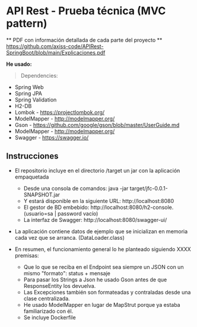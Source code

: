 # API Rest  - Prueba técnica (MVC pattern)

** PDF con información detallada de cada parte del proyecto **<br> 
https://github.com/axiss-code/APIRest-SpringBoot/blob/main/Explicaciones.pdf


**He usado:**  
> Dependencies:
* Spring Web
* Spring JPA
* Spring Validation
* H2-DB
* Lombok - https://projectlombok.org/
* ModelMapper - http://modelmapper.org/
* Gson - https://github.com/google/gson/blob/master/UserGuide.md
* ModelMapper - http://modelmapper.org/
* Swagger - https://swagger.io/


Instrucciones
-------------

- El repositorio incluye en el directorio /target un jar con la aplicación empaquetada
    - Desde una consola de comandos:  java -jar target/jfc-0.0.1-SNAPSHOT.jar
    - Y estará disponible en la siguiente URL: http://localhost:8080
    - El gestor de BD embebido: http://localhost:8080/h2-console. (usuario=sa | password vacío)
    - La interfaz de Swagger: http://localhost:8080/swagger-ui/

- La aplicación contiene datos de ejemplo que se inicializan en memoria cada vez que se arranca. (DataLoader.class)
    
- En resumen, el funcionamiento general lo he planteado siguiendo XXXX premisas:
    - Que lo que se reciba en el Endpoint sea siempre un JSON con un mismo "formato": status + mensaje
	- Para pasar los Strings a Json he usado Gson antes de que ResponseEntity los devuelva.
    - Las Excepciones también son formateadas y contraladas desde una clase centralizada.
    - He usado ModelMapper en lugar de MapStrut porque ya estaba familiarizado con él.
	- Se incluye Dockerfile


